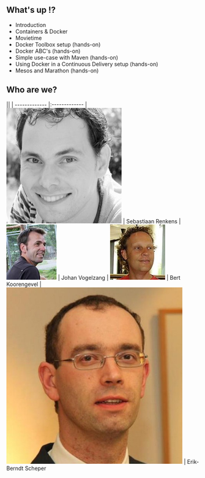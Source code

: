 ## What's up !?
- Introduction
- Containers & Docker
- Movietime
- Docker Toolbox setup (hands-on)
- Docker ABC's (hands-on)
- Simple use-case with Maven (hands-on)
- Using Docker in a Continuous Delivery setup (hands-on)
- Mesos and Marathon (hands-on)



## Who are we?

||
| ------------- |:-------------
| ![headshot](images/us/sebas.jpg)      | Sebastiaan Renkens  <!-- .element: style="vertical-align: middle;" -->
| ![headshot](images/us/johan.jpg)      | Johan Vogelzang     <!-- .element: style="vertical-align: middle;" -->
| ![headshot](images/us/bert.jpg)       | Bert Koorengevel    <!-- .element: style="vertical-align: middle;" -->
| ![headshot](images/us/erikberndt.jpg) | Erik-Berndt Scheper <!-- .element: style="vertical-align: middle;" -->